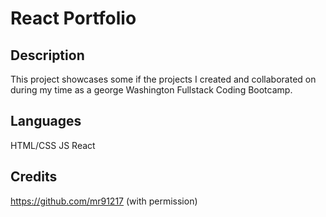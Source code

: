 # React Portfolio

## Description 

This project showcases some if the projects I created and collaborated on during my time as a george Washington Fullstack Coding Bootcamp. 


## Languages
HTML/CSS
JS
React


## Credits

https://github.com/mr91217 (with permission)
